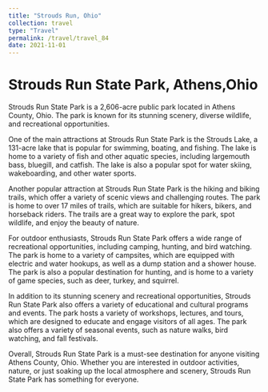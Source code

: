 ```yaml
---
title: "Strouds Run, Ohio"
collection: travel
type: "Travel"
permalink: /travel/travel_84
date: 2021-11-01
---
```


# Strouds Run State Park, Athens,Ohio
Strouds Run State Park is a 2,606-acre public park located in Athens County, Ohio. The park is known for its stunning scenery, diverse wildlife, and recreational opportunities.

One of the main attractions at Strouds Run State Park is the Strouds Lake, a 131-acre lake that is popular for swimming, boating, and fishing. The lake is home to a variety of fish and other aquatic species, including largemouth bass, bluegill, and catfish. The lake is also a popular spot for water skiing, wakeboarding, and other water sports.

Another popular attraction at Strouds Run State Park is the hiking and biking trails, which offer a variety of scenic views and challenging routes. The park is home to over 17 miles of trails, which are suitable for hikers, bikers, and horseback riders. The trails are a great way to explore the park, spot wildlife, and enjoy the beauty of nature.

For outdoor enthusiasts, Strouds Run State Park offers a wide range of recreational opportunities, including camping, hunting, and bird watching. The park is home to a variety of campsites, which are equipped with electric and water hookups, as well as a dump station and a shower house. The park is also a popular destination for hunting, and is home to a variety of game species, such as deer, turkey, and squirrel.

In addition to its stunning scenery and recreational opportunities, Strouds Run State Park also offers a variety of educational and cultural programs and events. The park hosts a variety of workshops, lectures, and tours, which are designed to educate and engage visitors of all ages. The park also offers a variety of seasonal events, such as nature walks, bird watching, and fall festivals.

Overall, Strouds Run State Park is a must-see destination for anyone visiting Athens County, Ohio. Whether you are interested in outdoor activities, nature, or just soaking up the local atmosphere and scenery, Strouds Run State Park has something for everyone.
